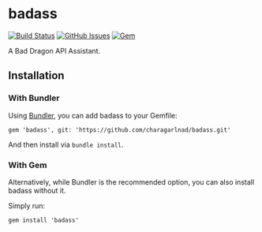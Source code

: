 # badass

[![Build Status](https://img.shields.io/travis/charagarlnad/badass.svg)](https://travis-ci.org/charagarlnad/badass)
[![GitHub Issues](https://img.shields.io/github/issues-raw/charagarlnad/badass.svg)](https://github.com/charagarlnad/badass/issues)
[![Gem](https://img.shields.io/gem/v/badass.svg)](https://rubygems.org/gems/badass)

A Bad Dragon API Assistant.

## Installation

### With Bundler

Using [Bundler](http://bundler.io/#getting-started), you can add badass to your Gemfile:

    gem 'badass', git: 'https://github.com/charagarlnad/badass.git'

And then install via `bundle install`.

### With Gem

Alternatively, while Bundler is the recommended option, you can also install badass without it.

Simply run:

    gem install 'badass'
